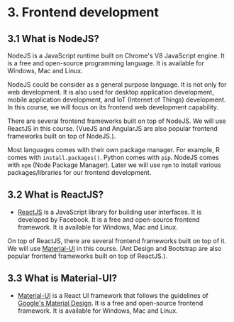 # 3. Frontend development

## 3.1 What is NodeJS?  

NodeJS is a JavaScript runtime built on Chrome's V8 JavaScript engine. It is a free and open-source programming language. It is available for Windows, Mac and Linux. 

NodeJS could be consider as a general purpose language. It is not only for web development. It is also used for desktop application development, mobile application development, and IoT (Internet of Things) development. In this course, we will focus on its frontend web development capability. 

There are several frontend frameworks built on top of NodeJS. We will use ReactJS in this course. (VueJS and AngularJS are also popular frontend frameworks built on top of NodeJS.).

Most languages comes with their own package manager. For example, R comes with `install.packages()`. Python comes with `pip`. NodeJS comes with `npm` (Node Package Manager). Later we will use `npm` to install various packages/libraries for our frontend development.

## 3.2 What is ReactJS?

  * [ReactJS](https://reactjs.org/) is a JavaScript library for building user interfaces. It is developed by Facebook. It is a free and open-source frontend framework. It is available for Windows, Mac and Linux.

On top of ReactJS, there are several frontend frameworks built on top of it. We will use [Material-UI](https://mui.com/) in this course. (Ant Design and Bootstrap are also popular frontend frameworks built on top of ReactJS.).

## 3.3 What is Material-UI?

  * [Material-UI](https://mui.com/) is a React UI framework that follows the guidelines of [Google's Material Design](https://material.io/design). It is a free and open-source frontend framework. It is available for Windows, Mac and Linux.
